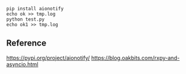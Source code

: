 
    pip install aionotify
    echo ok >> tmp.log
    python test.py
    echo ok1 >> tmp.log


## Reference
https://pypi.org/project/aionotify/
https://blog.oakbits.com/rxpy-and-asyncio.html
